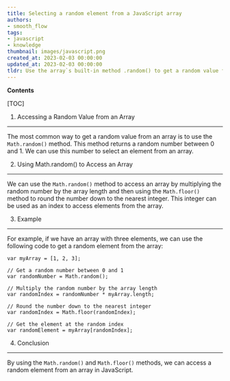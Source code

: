 ```yaml
---
title: Selecting a random element from a JavaScript array
authors:
- smooth_flow
tags:
- javascript
- knowledge
thumbnail: images/javascript.png
created_at: 2023-02-03 00:00:00
updated_at: 2023-02-03 00:00:00
tldr: Use the array`s built-in method .random() to get a random value from the array.
---
```


**Contents**

[TOC]

1. Accessing a Random Value from an Array
----------------------------------------
The most common way to get a random value from an array is to use the `Math.random()` method. This method returns a random number between 0 and 1. We can use this number to select an element from an array.

2. Using Math.random() to Access an Array
----------------------------------------
We can use the `Math.random()` method to access an array by multiplying the random number by the array length and then using the `Math.floor()` method to round the number down to the nearest integer. This integer can be used as an index to access elements from the array.

3. Example
----------
For example, if we have an array with three elements, we can use the following code to get a random element from the array:

```
var myArray = [1, 2, 3];

// Get a random number between 0 and 1
var randomNumber = Math.random();

// Multiply the random number by the array length
var randomIndex = randomNumber * myArray.length;

// Round the number down to the nearest integer
var randomIndex = Math.floor(randomIndex);

// Get the element at the random index
var randomElement = myArray[randomIndex];
```

4. Conclusion
-------------
By using the `Math.random()` and `Math.floor()` methods, we can access a random element from an array in JavaScript.
